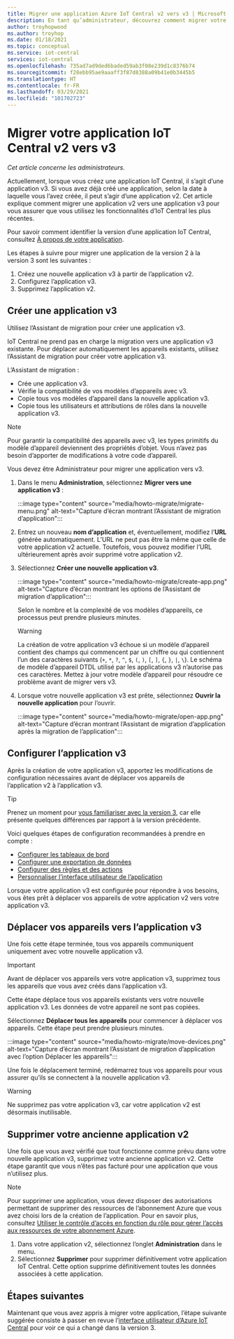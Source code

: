 ```yaml
---
title: Migrer une application Azure IoT Central v2 vers v3 | Microsoft Docs
description: En tant qu’administrateur, découvrez comment migrer votre application Azure IoT Central v2 vers la version 3.
author: troyhopwood
ms.author: troyhop
ms.date: 01/18/2021
ms.topic: conceptual
ms.service: iot-central
services: iot-central
ms.openlocfilehash: 735ad7ad9ded6baded59ab3f08e239d1c8376b74
ms.sourcegitcommit: f28ebb95ae9aaaff3f87d8388a09b41e0b3445b5
ms.translationtype: HT
ms.contentlocale: fr-FR
ms.lasthandoff: 03/29/2021
ms.locfileid: "101702723"
---
```

# <a name="migrate-your-v2-iot-central-application-to-v3"></a>Migrer votre application IoT Central v2 vers v3

*Cet article concerne les administrateurs.*

Actuellement, lorsque vous créez une application IoT Central, il s’agit d’une application v3. Si vous avez déjà créé une application, selon la date à laquelle vous l’avez créée, il peut s’agir d’une application v2. Cet article explique comment migrer une application v2 vers une application v3 pour vous assurer que vous utilisez les fonctionnalités d’IoT Central les plus récentes.

Pour savoir comment identifier la version d’une application IoT Central, consultez [À propos de votre application](howto-get-app-info.md).

Les étapes à suivre pour migrer une application de la version 2 à la version 3 sont les suivantes :

1. Créez une nouvelle application v3 à partir de l’application v2.
1. Configurez l’application v3.
1. Supprimez l’application v2.

## <a name="create-a-new-v3-application"></a>Créer une application v3

Utilisez l’Assistant de migration pour créer une application v3.

IoT Central ne prend pas en charge la migration vers une application v3 existante. Pour déplacer automatiquement les appareils existants, utilisez l’Assistant de migration pour créer votre application v3.

L’Assistant de migration :

- Crée une application v3.
- Vérifie la compatibilité de vos modèles d’appareils avec v3.
- Copie tous vos modèles d’appareil dans la nouvelle application v3.
- Copie tous les utilisateurs et attributions de rôles dans la nouvelle application v3.

> [!NOTE]
> Pour garantir la compatibilité des appareils avec v3, les types primitifs du modèle d’appareil deviennent des propriétés d’objet. Vous n’avez pas besoin d’apporter de modifications à votre code d’appareil.

Vous devez être Administrateur pour migrer une application vers v3.

1. Dans le menu **Administration**, sélectionnez **Migrer vers une application v3** :

    :::image type="content" source="media/howto-migrate/migrate-menu.png" alt-text="Capture d’écran montrant l’Assistant de migration d’application":::

1. Entrez un nouveau **nom d’application** et, éventuellement, modifiez l’**URL** générée automatiquement. L’URL ne peut pas être la même que celle de votre application v2 actuelle. Toutefois, vous pouvez modifier l’URL ultérieurement après avoir supprimé votre application v2.

1. Sélectionnez **Créer une nouvelle application v3**.

    :::image type="content" source="media/howto-migrate/create-app.png" alt-text="Capture d’écran montrant les options de l’Assistant de migration d’application":::

    Selon le nombre et la complexité de vos modèles d’appareils, ce processus peut prendre plusieurs minutes.

    > [!Warning]
    > La création de votre application v3 échoue si un modèle d’appareil contient des champs qui commencent par un chiffre ou qui contiennent l’un des caractères suivants (`+`, `*`, `?`, `^`, `$`, `(`, `)`, `[`, `]`, `{`, `}`, `|`, `\`). Le schéma de modèle d’appareil DTDL utilisé par les applications v3 n’autorise pas ces caractères. Mettez à jour votre modèle d’appareil pour résoudre ce problème avant de migrer vers v3.

1. Lorsque votre nouvelle application v3 est prête, sélectionnez **Ouvrir la nouvelle application** pour l’ouvrir.

    :::image type="content" source="media/howto-migrate/open-app.png" alt-text="Capture d’écran montrant l’Assistant de migration d’application après la migration de l’application":::

## <a name="configure-the-v3-application"></a>Configurer l’application v3

Après la création de votre application v3, apportez les modifications de configuration nécessaires avant de déplacer vos appareils de l’application v2 à l’application v3.

> [!TIP]
> Prenez un moment pour [vous familiariser avec la version 3](overview-iot-central-tour.md#navigate-your-application), car elle présente quelques différences par rapport à la version précédente.

Voici quelques étapes de configuration recommandées à prendre en compte :

- [Configurer les tableaux de bord](howto-add-tiles-to-your-dashboard.md)
- [Configurer une exportation de données](howto-export-data.md)
- [Configurer des règles et des actions](quick-configure-rules.md)
- [Personnaliser l’interface utilisateur de l’application](howto-customize-ui.md)

Lorsque votre application v3 est configurée pour répondre à vos besoins, vous êtes prêt à déplacer vos appareils de votre application v2 vers votre application v3.

## <a name="move-your-devices-to-the-v3-application"></a>Déplacer vos appareils vers l’application v3

Une fois cette étape terminée, tous vos appareils communiquent uniquement avec votre nouvelle application v3.

> [!IMPORTANT]
> Avant de déplacer vos appareils vers votre application v3, supprimez tous les appareils que vous avez créés dans l’application v3.

Cette étape déplace tous vos appareils existants vers votre nouvelle application v3. Les données de votre appareil ne sont pas copiées.

Sélectionnez **Déplacer tous les appareils** pour commencer à déplacer vos appareils. Cette étape peut prendre plusieurs minutes.

:::image type="content" source="media/howto-migrate/move-devices.png" alt-text="Capture d’écran montrant l’Assistant de migration d’application avec l’option Déplacer les appareils":::

Une fois le déplacement terminé, redémarrez tous vos appareils pour vous assurer qu’ils se connectent à la nouvelle application v3.

> [!WARNING]
> Ne supprimez pas votre application v3, car votre application v2 est désormais inutilisable.

## <a name="delete-your-old-v2-application"></a>Supprimer votre ancienne application v2

Une fois que vous avez vérifié que tout fonctionne comme prévu dans votre nouvelle application v3, supprimez votre ancienne application v2. Cette étape garantit que vous n’êtes pas facturé pour une application que vous n’utilisez plus.

> [!Note]
> Pour supprimer une application, vous devez disposer des autorisations permettant de supprimer des ressources de l’abonnement Azure que vous avez choisi lors de la création de l’application. Pour en savoir plus, consultez [Utiliser le contrôle d’accès en fonction du rôle pour gérer l’accès aux ressources de votre abonnement Azure](../../role-based-access-control/role-assignments-portal.md).

1. Dans votre application v2, sélectionnez l’onglet **Administration** dans le menu.
2. Sélectionnez **Supprimer** pour supprimer définitivement votre application IoT Central. Cette option supprime définitivement toutes les données associées à cette application.

## <a name="next-steps"></a>Étapes suivantes

Maintenant que vous avez appris à migrer votre application, l’étape suivante suggérée consiste à passer en revue l’[interface utilisateur d’Azure IoT Central](overview-iot-central-tour.md) pour voir ce qui a changé dans la version 3.